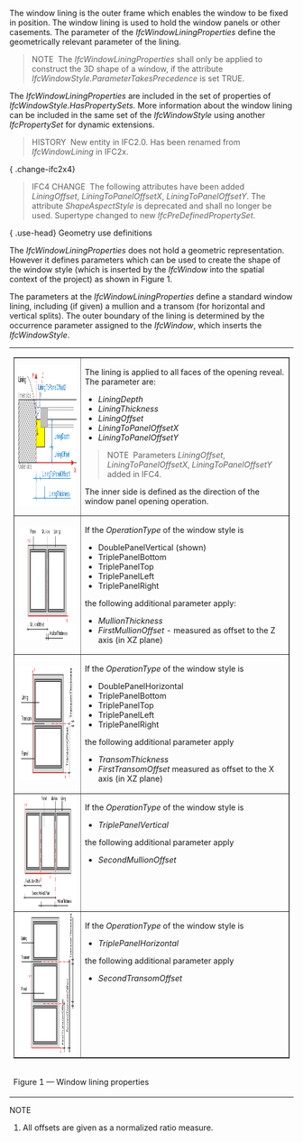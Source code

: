 ﻿The window lining is the outer frame which enables the window to be fixed in position. The window lining is used to hold the window panels or other casements. The parameter of the _IfcWindowLiningProperties_ define the geometrically relevant parameter of the lining.

> NOTE&nbsp; The _IfcWindowLiningProperties_ shall only be applied to construct the 3D shape of a window, if the attribute _IfcWindowStyle.ParameterTakesPrecedence_ is set TRUE.

The _IfcWindowLiningProperties_ are included in the set of properties of _IfcWindowStyle.HasPropertySets_. More information about the window lining can be included in the same set of the _IfcWindowStyle_ using another _IfcPropertySet_ for dynamic extensions.

> HISTORY&nbsp; New entity in IFC2.0. Has been renamed from _IfcWindowLining_ in IFC2x.

{ .change-ifc2x4}
> IFC4 CHANGE&nbsp; The following attributes have been added _LiningOffset_, _LiningToPanelOffsetX_, _LiningToPanelOffsetY_. The attribute _ShapeAspectStyle_ is deprecated and shall no longer be used. Supertype changed to new _IfcPreDefinedPropertySet_.

{ .use-head}
Geometry use definitions

The _IfcWindowLiningProperties_ does not hold a geometric representation. However it defines parameters which can be used to create the shape of the window style (which is inserted by the _IfcWindow_ into the spatial context of the project) as shown in Figure 1.

The parameters at the _IfcWindowLiningProperties_ define a standard window lining, including (if given) a mullion and a transom (for horizontal and vertical splits). The outer boundary of the lining is determined by the occurrence parameter assigned to the _IfcWindow_, which inserts the _IfcWindowStyle_.

<table>
 <tr>
  <td>
   <table border="1" cellpadding="2" cellspacing="2">
    <tr>
     <td><img src="../../../../../../figures/ifcwindowliningproperties-fig05.png" alt="lining 5" width="280" height="250" border="0"></td>
     <td valign="top" align="left"><p>The lining is applied to all faces of the opening reveal. The parameter are:</p>
      <ul>
       <li><em>LiningDepth</em></li>
       <li><em>LiningThickness</em></li>
       <li><em>LiningOffset</em></li>
       <li><em>LiningToPanelOffsetX</em></li>
       <li><em>LiningToPanelOffsetY</em></li>
      </ul>
      <blockquote class="note">NOTE&nbsp; Parameters <em>LiningOffset</em>, <em>LiningToPanelOffsetX</em>, <em>LiningToPanelOffsetY</em> added in IFC4.
      </blockquote>
      <p>The inner side is defined as the direction of the window panel opening operation.</p>
     </td>
    </tr>
    <tr>
     <td><img src="../../../../../../figures/ifcwindowliningproperties-fig01.png" alt="lining 1" width="250" height="200" border="0"></td>
     <td valign="top" align="left">
      <p>If the <i>OperationType</i> of the window style is</p>
      <ul>
       <li>DoublePanelVertical (shown)</li>
       <li>TriplePanelBottom</li>
       <li>TriplePanelTop</li>
       <li>TriplePanelLeft</li>
       <li>TriplePanelRight</li>
      </ul>
      <p>the following additional parameter apply:</p>
      <ul>
       <li><i>MullionThickness</i></li>
       <li><i>FirstMullionOffset</i> - measured as offset to the Z axis (in XZ plane)</li>
      </ul>
     </td>
    </tr>
    <tr>
     <td><img src="../../../../../../figures/ifcwindowliningproperties-fig02.png" alt="lining 2" width="250" height="200" border="0"></td>
     <td valign="top" align="left">
      <p>If the <i>OperationType</i> of the window style is</p>
      <ul>
       <li>DoublePanelHorizontal</li>
       <li>TriplePanelBottom</li>
       <li>TriplePanelTop</li>
       <li>TriplePanelLeft</li>
       <li>TriplePanelRight</li>
      </ul>
      <p>the following additional parameter apply</p>
      <ul>
       <li><i>TransomThickness</i></li>
       <li><i>FirstTransomOffset</i> measured as offset to the X axis (in XZ plane)</li>
      </ul>
     </td>
    </tr>
    <tr>
     <td><img src="../../../../../../figures/ifcwindowliningproperties-fig03.png" alt="lining 3" width="280" height="200" border="0"></td>
     <td valign="top" align="left">
      <p>If the <i>OperationType</i> of the window style is</p>
      <ul>
       <li><i>TriplePanelVertical</i></li>
      </ul>
      <p>the following additional parameter apply</p>
      <ul>
       <li><i>SecondMullionOffset</i></li>
      </ul>
     </td>
    </tr>
    <tr>
     <td><img src="../../../../../../figures/ifcwindowliningproperties-fig04.png" alt="lining 4" width="250" height="250" border="0"></td>
     <td valign="top" align="left">
      <p>If the <i>OperationType</i> of the window style is</p>
      <ul>
       <li><i>TriplePanelHorizontal</i></li>
      </ul>
      <p>the following additional parameter apply</p>
      <ul>
       <li><i>SecondTransomOffset</i></li>
      </ul>
     </td>
    </tr>
   </table>
  </td>
 </tr>
 <tr>
  <td><p class="figure">Figure 1 &mdash; Window lining properties</p></td>
 </tr>
</table>

NOTE

1. All offsets are given as a normalized ratio measure.